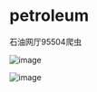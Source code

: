 # petroleum
石油网厅95504爬虫

![image](https://github.com/user-attachments/assets/c15aa7f7-606d-49a8-a114-9208cc4c2f2e)



![image](https://github.com/user-attachments/assets/e2f8fd42-a6df-48fa-bdb7-5c135324e5e9)
